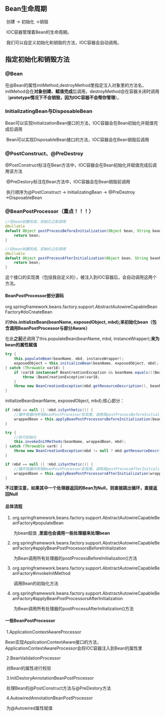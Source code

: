 ## Bean生命周期

​	创建 → 初始化 →销毁

​	IOC容器管理着Bean的生命周期。

​	我们可以自定义初始化和销毁的方法，IOC容器会自动调用。



## 指定初始化和销毁方法

### @Bean

​	在@Bean的属性initMethod,destroyMethod里指定注入对象里的方法名，initMehod会在**对象创建、赋值完成**后调用，destroyMethod会在容器关闭时调用（**prototype情况下不会销毁，因为IOC容器不会帮你管理**）。

### InitializatingBean与DisposableBean

​	Bean可以实现InitializationBean接口的方法，IOC容器会在Bean初始化并赋值完成后调用

​	Bean可以实现DisposableBean接口的方法，IOC容器会在Bean销毁后调用

### @PostConstruct、@PreDestroy

​	@PostConstruct标注在Bean方法中，IOC容器会在Bean初始化并赋值完成后调用该方法

​	@PreDestory标注在Bean方法中，IOC容器会在Bean销毁前调用

​	执行顺序为@PostConstruct → InitializatingBean → @PreDestroy →DisposableBean

### @BeanPostProcessor（重点！！！）

```java
//在bean创建完成，初始化之前调用
@Nullable
default Object postProcessBeforeInitialization(Object bean, String beanName) throws BeansException {
    return bean;
}

//在bean创建完成，初始化之后调用
@Nullable
default Object postProcessAfterInitialization(Object bean, String beanName) throws BeansException {
    return bean;
}
```

这个接口的实现类（包括我自定义的），被注入到IOC容器后，会自动调用这两个方法。

#### BeanPostProcessor部分源码

org.springframework.beans.factory.support.AbstractAutowireCapableBeanFactory#doCreateBean

的**this.initializeBean(beanName, exposedObject, mbd);来初始化bean（包含调用BeanPostProcessor与部分Aware）**

在此**之前**还调用了this.populateBean(beanName, mbd, instanceWrapper);**来为bean的属性赋值**

```java
try {
    this.populateBean(beanName, mbd, instanceWrapper);
    exposedObject = this.initializeBean(beanName, exposedObject, mbd);
} catch (Throwable var18) {
    if (var18 instanceof BeanCreationException && beanName.equals(((BeanCreationException)var18).getBeanName())) {
        throw (BeanCreationException)var18;
    }
    throw new BeanCreationException(mbd.getResourceDescription(), beanName, "Initialization of bean failed", var18);
}
```

initializeBean(beanName, exposedObject, mbd);核心部分：

```java
if (mbd == null || !mbd.isSynthetic()) {
    //循环容器内所有BeanPostProcessor实现类，调用其postProcessBeforeInitialization()方法
    wrappedBean = this.applyBeanPostProcessorsBeforeInitialization(bean, beanName);
}

try {
    //执行初始化
    this.invokeInitMethods(beanName, wrappedBean, mbd);
} catch (Throwable var6) {
    throw new BeanCreationException(mbd != null ? mbd.getResourceDescription() : null, beanName, "Invocation of init method failed", var6);
}

if (mbd == null || !mbd.isSynthetic()) {
    //循环容器内所有BeanPostProcessor实现类，调用其postProcessAfterInitialization()方法
    wrappedBean = this.applyBeanPostProcessorsAfterInitialization(wrappedBean, beanName);
}
```

**不过要注意，如果其中一个处理器返回的Bean为Null，则直接跳出循环，直接返回Null**

#### 总体流程

 1. org.springframework.beans.factory.support.AbstractAutowireCapableBeanFactory#populateBean

    ​	为bean赋值 ,**里面也会调用一些处理器来处理bean**

 2. org.springframework.beans.factory.support.AbstractAutowireCapableBeanFactory#applyBeanPostProcessorsBeforeInitialization

    ​	为Bean调用所有处理器的postProcessBeforeInitialization()方法

 3. org.springframework.beans.factory.support.AbstractAutowireCapableBeanFactory#invokeInitMethod

    ​	调用Bean的初始化方法

 4. org.springframework.beans.factory.support.AbstractAutowireCapableBeanFactory#applyBeanPostProcessorsAfterInitialization

    ​	为Bean调用所有处理器的postProcessAfterInitialization()方法

#### 一些BeanPostProcessor

​	1.ApplicationContextAwareProcessor

​		Bean实现ApplicationContextAware接口的方法，ApplicationContextAwareProcessor会将IOC容器注入到Bean的属性里

​	2.BeanValidationProcessor

​		对Bean的属性进行校验

​	3.InitDestoryAnnotationBeanPostProcessor

​		处理Bean的@PostConstruct方法与@PreDestory方法

​	4.AutowiredAnnotationBeanPostProcessor

​		为@Autowired属性赋值